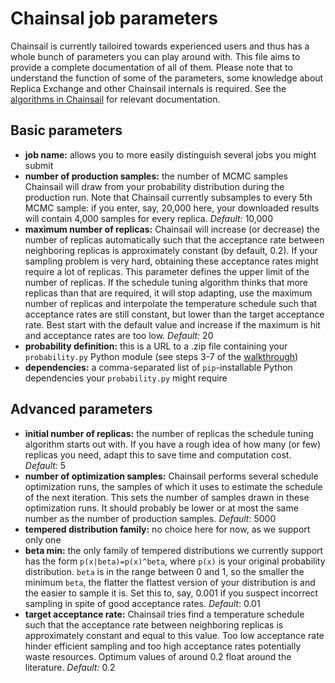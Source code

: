 # Chainsal job parameters

Chainsail is currently tailoired towards experienced users and thus has a whole bunch of parameters you can play around with.
This file aims to provide a complete documentation of all of them.
Please note that to understand the function of some of the parameters, some knowledge about Replica Exchange and other Chainsail internals is required.
See the [algorithms in Chainsail](./algorithms/) for relevant documentation. 

## Basic parameters

- **job name:** allows you to more easily distinguish several jobs you might submit
- **number of production samples:** the number of MCMC samples Chainsail will draw from your probability distribution during the production run. Note that Chainsail currently subsamples to every 5th MCMC sample: if you enter, say, 20,000 here, your downloaded results will contain 4,000 samples for every replica. _Default:_ 10,000
- **maximum number of replicas:** Chainsail will increase (or decrease) the number of replicas automatically such that the acceptance rate between neighboring replicas is approximately constant (by default, 0.2). If your sampling problem is very hard, obtaining these acceptance rates might require a lot of replicas. This parameter defines the upper limit of the number of replicas. If the schedule tuning algorithm thinks that more replicas than that are required, it will stop adapting, use the maximum number of replicas and interpolate the temperature schedule such that acceptance rates are still constant, but lower than the target acceptance rate. Best start with the default value and increase if the maximum is hit and acceptance rates are too low. _Default:_ 20
- **probability definition:** this is a URL to a .zip file containing your `probability.py` Python module (see steps 3-7 of the [walkthrough](./walkthrough.md))
- **dependencies:** a comma-separated list of `pip`-installable Python dependencies your `probability.py` might require

## Advanced parameters

- **initial number of replicas:** the number of replicas the schedule tuning algorithm starts out with. If you have a rough idea of how many (or few) replicas you need, adapt this to save time and computation cost. _Default:_ 5
- **number of optimization samples:** Chainsail performs several schedule optimization runs, the samples of which it uses to estimate the schedule of the next iteration. This sets the number of samples drawn in these optimization runs. It should probably be lower or at most the same number as the number of production samples. _Default:_ 5000
- **tempered distribution family:** no choice here for now, as we support only one
- **beta min:** the only family of tempered distributions we currently support has the form `p(x|beta)=p(x)^beta`, where `p(x)` is your original probability distribution. `beta` is in the range between 0 and 1, so the smaller the minimum `beta`, the flatter the flattest version of your distribution is and the easier to sample it is. Set this to, say, 0.001 if you suspect incorrect sampling in spite of good acceptance rates. _Default_: 0.01
- **target acceptance rate:** Chainsail tries find a temperature schedule such that the acceptance rate between neighboring replicas is approximately constant and equal to this value. Too low acceptance rate hinder efficient sampling and too high acceptance rates potentially waste resources. Optimum values of around 0.2 float around the literature. _Default:_ 0.2 
